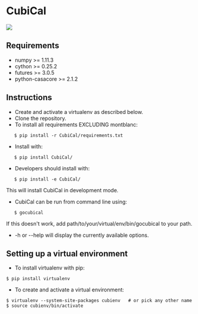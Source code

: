 # CubiCal

![](https://d8a8a12b527478184df8-1fd282026c3ff4ae711d11ecc95a1d47.ssl.cf1.rackcdn.com//us/small-business/openforum/wp-content/uploads/2014/03/open-office-backlash-how-small-businesses-can-survive-in-a-noisier-world-cubicle-farm-embed-4.jpg)

## Requirements

* numpy >= 1.11.3
* cython >= 0.25.2
* futures >= 3.0.5
* python-casacore >= 2.1.2

## Instructions

* Create and activate a virtualenv as described below.
* Clone the repository.
* To install all requirements EXCLUDING montblanc:

```
   $ pip install -r CubiCal/requirements.txt
```

* Install with:

```
   $ pip install CubiCal/
```

* Developers should install with:

```
   $ pip install -e CubiCal/
```

This will install CubiCal in development mode.

* CubiCal can be run from command line using:

```
   $ gocubical
```

If this doesn't work, add path/to/your/virtual/env/bin/gocubical to your path.

* -h or --help will display the currently available options.

## Setting up a virtual environment

* To install virtualenv with pip:

```
$ pip install virtualenv
```

* To create and activate a virtual environment:

```
$ virtualenv --system-site-packages cubienv   # or pick any other name
$ source cubienv/bin/activate
```




